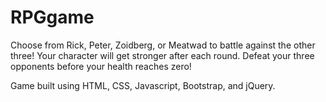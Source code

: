 # RPGgame
Choose from Rick, Peter, Zoidberg, or Meatwad to battle against the other three!
Your character will get stronger after each round. Defeat your three opponents before your health reaches zero!

Game built using HTML, CSS, Javascript, Bootstrap, and jQuery.
